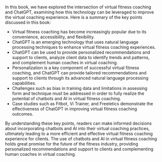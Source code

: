 
In this book, we have explored the intersection of virtual fitness coaching and ChatGPT, examining how this technology can be leveraged to improve the virtual coaching experience. Here is a summary of the key points discussed in this book:

* Virtual fitness coaching has become increasingly popular due to its convenience, accessibility, and flexibility.
* ChatGPT is an emerging technology that uses natural language processing techniques to enhance virtual fitness coaching experiences.
* ChatGPT can be used to provide personalized recommendations and support to clients, analyze client data to identify trends and patterns, and complement human coaches in virtual coaching.
* Personalization is a key component of successful virtual fitness coaching, and ChatGPT can provide tailored recommendations and support to clients through its advanced natural language processing capabilities.
* Challenges such as bias in training data and limitations in assessing form and technique must be addressed in order to fully realize the potential of chatbots and AI in virtual fitness coaching.
* Case studies such as Fitbot, Vi Trainer, and Freeletics demonstrate the effectiveness of ChatGPT in improving virtual fitness coaching outcomes.

By understanding these key points, readers can make informed decisions about incorporating chatbots and AI into their virtual coaching practices, ultimately leading to a more efficient and effective virtual fitness coaching experience for clients. The use of chatbots and AI in virtual fitness coaching holds great promise for the future of the fitness industry, providing personalized recommendations and support to clients and complementing human coaches in virtual coaching.
